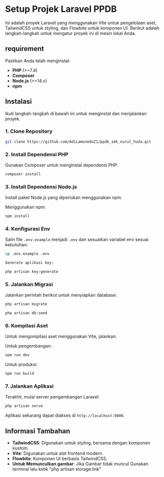 # Setup Projek Laravel PPDB

Ini adalah proyek Laravel yang menggunakan Vite untuk pengelolaan aset, TailwindCSS untuk styling, dan Flowbite untuk komponen UI. Berikut adalah langkah-langkah untuk mengatur proyek ini di mesin lokal Anda.

## requirement

Pastikan Anda telah menginstal:

-   **PHP** (>=7.4)
-   **Composer**
-   **Node.js** (>=14.x)
-   **npm**

## Instalasi

Ikuti langkah-langkah di bawah ini untuk menginstal dan menjalankan proyek.

### 1. Clone Repository

```bash
git clone https://github.com/AdiLamunedo21/ppdb_smk_nurul_huda.git
```

### 2. Install Dependensi PHP

Gunakan Composer untuk menginstal dependensi PHP.

```bash
composer install
```

### 3. Install Dependensi Node.js

Install paket Node.js yang diperlukan menggunakan npm.

Menggunakan npm:

```bash
npm install
```

### 4. Konfigurasi Env

Salin file `.env.example` menjadi `.env` dan sesuaikan variabel env sesuai kebutuhan:

```bash
cp .env.example .env
```

```bash
Generate aplikasi key:
```

```bash
php artisan key:generate
```

### 5. Jalankan Migrasi

Jalankan perintah berikut untuk menyiapkan database:

```bash
php artisan migrate
```

```bash
php artisan db:seed
```

### 6. Kompilasi Aset

Untuk mengompilasi aset menggunakan Vite, jalankan:

Untuk pengembangan:

```bash
npm run dev
```

Untuk produksi:

```bash
npm run build
```

### 7. Jalankan Aplikasi

Terakhir, mulai server pengembangan Laravel:

```bash
php artisan serve
```

Aplikasi sekarang dapat diakses di `http://localhost:8000`.

## Informasi Tambahan

-   **TailwindCSS**: Digunakan untuk styling, bersama dengan komponen kustom.
-   **Vite**: Digunakan untuk alat frontend modern.
-   **Flowbite**: Komponen UI berbasis TailwindCSS.
-   **Untuk Memunculkan gambar**: Jika Gambar tidak muncul Gunakan terminal lalu ketik "php artisan storage:link"
